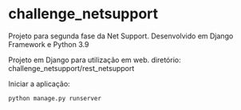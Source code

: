 # challenge_netsupport
Projeto para segunda fase da Net Support. Desenvolvido em Django Framework e Python 3.9

Projeto em Django para utilização em web.
diretório: challenge_netsupport/rest_netsupport

Iniciar a aplicação:
```bash
python manage.py runserver
```
